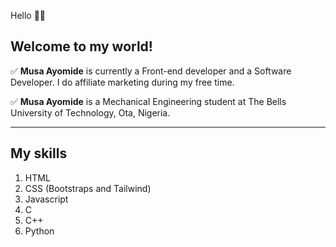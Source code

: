 Hello 👋🏽

 Welcome to my world!
-----------------
✅ **Musa Ayomide** is currently a Front-end developer and a Software Developer. I do affiliate marketing during my free time. <br/>
 
✅ **Musa Ayomide** is a Mechanical Engineering student at The Bells University of Technology, Ota, Nigeria.

------------
My skills
---------
1) HTML 
2) CSS (Bootstraps and Tailwind) 
3) Javascript 
4) C 
5) C++ 
6) Python 
